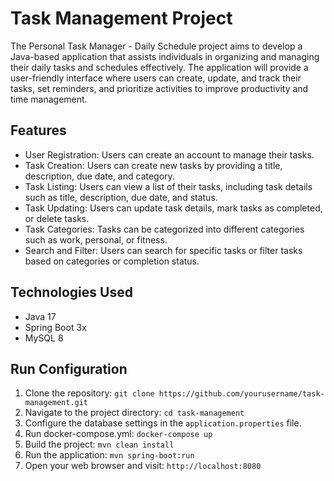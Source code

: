 # Task Management Project

The Personal Task Manager - Daily Schedule project aims to develop a Java-based application that assists individuals in organizing and managing their daily tasks and schedules effectively. The application will provide a user-friendly interface where users can create, update, and track their tasks, set reminders, and prioritize activities to improve productivity and time management.

## Features

- User Registration: Users can create an account to manage their tasks.
- Task Creation: Users can create new tasks by providing a title, description, due date, and category.
- Task Listing: Users can view a list of their tasks, including task details such as title, description, due date, and status.
- Task Updating: Users can update task details, mark tasks as completed, or delete tasks.
- Task Categories: Tasks can be categorized into different categories such as work, personal, or fitness.
- Search and Filter: Users can search for specific tasks or filter tasks based on categories or completion status.

## Technologies Used

- Java 17
- Spring Boot 3x
- MySQL 8

## Run Configuration

1. Clone the repository: `git clone https://github.com/yourusername/task-management.git`
2. Navigate to the project directory: `cd task-management`
3. Configure the database settings in the `application.properties` file.
4. Run docker-compose.yml: `docker-compose up`
5. Build the project: `mvn clean install`
6. Run the application: `mvn spring-boot:run`
7. Open your web browser and visit: `http://localhost:8080`